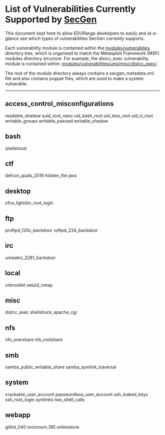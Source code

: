 # List of Vulnerabilities Currently Supported by [SecGen](https://github.com/cliffe/SecGen)
This document kept here to allow EDURange developers to easily and at-a-glance see which types of vulnerabilities SecGen currently supports.

Each vulnerability module is contained within the [modules/vulnerabilies](https://github.com/cliffe/SecGen/tree/master/modules/vulnerabilities) directory tree, which is organised to match the Metasploit Framework (MSF) modules directory structure. For example, the distcc_exec vulnerability module is contained within: [modules/vulnerabilities/unix/misc/distcc_exec/](https://github.com/cliffe/SecGen/tree/master/modules/vulnerabilities/unix/misc/distcc_exec). 

The root of the module directory always contains a secgen_metadata.xml file and also contains puppet files, which are used to make a system vulnerable.

---

## access_control_misconfigurations
readable_shadow
suid_root_nano
uid_bash_root
uid_less_root
uid_vi_root
writable_groups
writable_passwd
writable_shadow

## bash
shellshock

## ctf
defcon_quals_2016
hidden_file
java

## desktop
xfce_lightdm_root_login

## ftp
proftpd_133c_backdoor
vsftpd_234_backdoor

## irc
unrealirc_3281_backdoor

## local
chkrootkit
setuid_nmap

## misc
distcc_exec
shellshock_apache_cgi

## nfs
nfs_overshare
nfs_rootshare

## smb
samba_public_writable_share
samba_symlink_traversal

## system
crackable_user_account
passwordless_user_account
ssh_leaked_keys
ssh_root_login
symlinks
two_shell_calls

## webapp
gitlist_040
moinmoin_195
onlinestore
